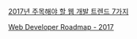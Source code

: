 [2017년 주목해야 할 웹 개발 트렌드 7가지](http://blog.wishket.com/2017-웹-개발-트렌드/)

[Web Developer Roadmap - 2017](https://github.com/kamranahmedse/developer-roadmap/blob/master/README.md)